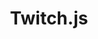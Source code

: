 ---
title: Twitch.js
headline: A basic Twitch API wrapper for JavaScript.
state: archived
feature: false
startDate: 10-02-2016
endDate: 03-17-2019
---
